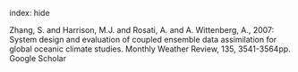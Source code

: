 index: hide

<div class="Citation">

  <div class="Citation-body">
    <div class="Citation-text">Zhang, S. and Harrison, M.J. and Rosati, A. and A. Wittenberg, A., 2007: System design and evaluation of coupled ensemble data assimilation for global oceanic climate studies. <span class="Article-journal">Monthly Weather Review, </span><span class="Article-volume">135, </span>3541-3564pp.</div>
    <div class="Citation-links">
      <div class="CitationLink" data-href="https://scholar.google.com/scholar?q=System+design+and+evaluation+of+coupled+ensemble+data+assimilation+for+global+oceanic+climate+studies">
        <div class="CitationLink-icon CitationLink-Scholar"></div>
        <div class="CitationLink-text">Google Scholar</div>
      </div>
    </div>
  </div>
</div>


<div class="Citation-copy">

</div>